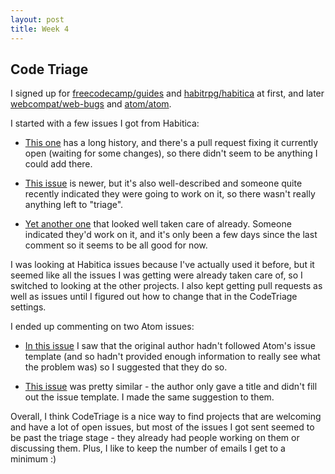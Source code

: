```yaml
---
layout: post
title: Week 4
---
```


## Code Triage

I signed up for [freecodecamp/guides](https://www.codetriage.com/freecodecamp/guides) and [habitrpg/habitica](https://www.codetriage.com/habitrpg/habitica) at first, and later [webcompat/web-bugs](https://www.codetriage.com/webcompat/web-bugs) and [atom/atom](https://www.codetriage.com/atom/atom).

I started with a few issues I got from Habitica: 

- [This one](https://github.com/HabitRPG/habitica/issues/8672) has a long history, and there's a pull request fixing it currently open (waiting for some changes), so there didn't seem to be anything I could add there.

- [This issue](https://github.com/HabitRPG/habitica/issues/9748) is newer, but it's also well-described and someone quite recently indicated they were going to work on it, so there wasn't really anything left to "triage".

- [Yet another one](https://github.com/HabitRPG/habitica/issues/9899) that looked well taken care of already. Someone indicated they'd work on it, and it's only been a few days since the last comment so it seems to be all good for now.

I was looking at Habitica issues because I've actually used it before, but it seemed like all the issues I was getting were already taken care of, so I switched to looking at the other projects. I also kept getting pull requests as well as issues until I figured out how to change that in the CodeTriage settings.

I ended up commenting on two Atom issues:

- [In this issue](https://github.com/atom/atom/issues/16771) I saw that the original author hadn't followed Atom's issue template (and so hadn't provided enough information to really see what the problem was) so I suggested that they do so.

- [This issue](https://github.com/atom/atom/issues/16776) was pretty similar - the author only gave a title and didn't fill out the issue template. I made the same suggestion to them.

Overall, I think CodeTriage is a nice way to find projects that are welcoming and have a lot of open issues, but most of the issues I got sent seemed to be past the triage stage - they already had people working on them or discussing them. Plus, I like to keep the number of emails I get to a minimum :)
